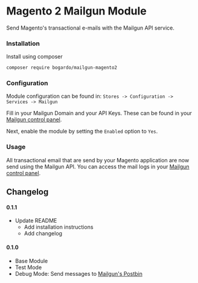 # Magento 2 Mailgun Module

Send Magento's transactional e-mails with the Mailgun API service.

### Installation

Install using composer

```bash
composer require bogardo/mailgun-magento2
```

### Configuration

Module configuration can be found in:  `Stores -> Configuration -> Services -> Mailgun`

Fill in your Mailgun Domain and your API Keys.
These can be found in your [Mailgun control panel](https://mailgun.com/app/dashboard).

Next, enable the module by setting the `Enabled` option to `Yes`.

### Usage

All transactional email that are send by your Magento application are now send using the Mailgun API.
You can access the mail logs in your [Mailgun control panel](https://mailgun.com/app/logs).

## Changelog

#### 0.1.1
- Update README
    - Add installation instructions
    - Add changelog

#### 0.1.0
- Base Module
- Test Mode
- Debug Mode: Send messages to [Mailgun's Postbin](http://bin.mailgun.net/)
